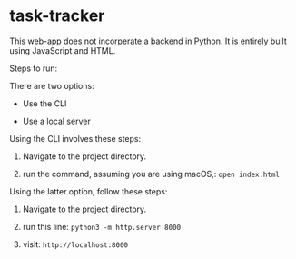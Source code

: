 # task-tracker


This web-app does not incorperate a backend in Python. It is entirely built using JavaScript and HTML.

Steps to run:

There are two options:

* Use the CLI

* Use a local server


Using the CLI involves these steps:

1. Navigate to the project directory.

2. run the command, assuming you are using macOS,: `open index.html`

Using the latter option, follow these steps:

1. Navigate to the project directory.

2. run this line: `python3 -m http.server 8000`

3. visit: `http://localhost:8000`